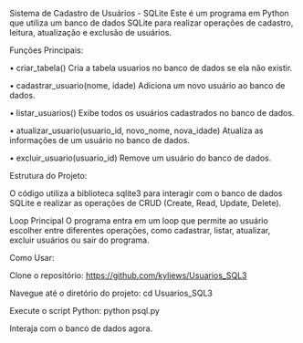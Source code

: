 Sistema de Cadastro de Usuários - SQLite
Este é um programa em Python que utiliza um banco de dados SQLite para realizar operações de cadastro, leitura, atualização e exclusão de usuários.

Funções Principais:

• criar_tabela()
Cria a tabela usuarios no banco de dados se ela não existir.

• cadastrar_usuario(nome, idade)
Adiciona um novo usuário ao banco de dados.

• listar_usuarios()
Exibe todos os usuários cadastrados no banco de dados.

• atualizar_usuario(usuario_id, novo_nome, nova_idade)
Atualiza as informações de um usuário no banco de dados.

• excluir_usuario(usuario_id)
Remove um usuário do banco de dados.

Estrutura do Projeto:

O código utiliza a biblioteca sqlite3 para interagir com o banco de dados SQLite e realizar as operações de CRUD (Create, Read, Update, Delete).

Loop Principal
O programa entra em um loop que permite ao usuário escolher entre diferentes operações, como cadastrar, listar, atualizar, excluir usuários ou sair do programa.

Como Usar:

Clone o repositório:
https://github.com/kyliews/Usuarios_SQL3

Navegue até o diretório do projeto:
cd Usuarios_SQL3

Execute o script Python:
python psql.py

Interaja com o banco de dados agora.
